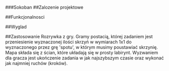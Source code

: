 ###Sokoban
##Zalozenie projektowe

##Funkcjonalnosci

##Wyglad

##Zastosowanie
Rozrywka z gry. Gramy postacią, której zadaniem jest przeniesienie wyznaczonej ilości skrzyń w wymiarach 1x1 do wyznaczonego przez grę
'spotu', w którym musimy poustawiać skrzynię. Mapa składa się z ścian, które układają się w prosty labirynt. Wyzwaniem dla gracza jest
ukończenie zadania w jak najszybszym czasie oraz wykonać jak najmniej ruchów (kroków).